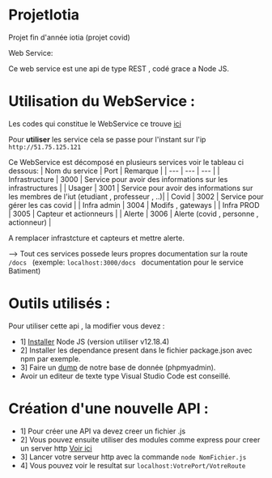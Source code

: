 # ProjetIotia
Projet fin d'année iotia (projet covid)

Web Service:

Ce web service est une api de type REST , codé grace a Node JS.

# Utilisation du WebService :

Les codes qui constitue le WebService ce trouve [ici](https://github.com/LENSAlex/ProjetIotia/tree/WebService/WebService)

Pour **utiliser** les service cela se passe pour l'instant sur l'ip ```http://51.75.125.121```

Ce WebService est décomposé en plusieurs services voir le tableau ci dessous:
| Nom du service | Port | Remarque |
| --- | --- | --- |
| Infrastructure | 3000 | Service pour avoir des informations sur les infrastructures |
| Usager | 3001 | Service pour avoir des informations sur les membres de l'iut (etudiant , professeur , ..)|
| Covid | 3002 | Service pour gérer les cas covid |
| Infra admin  | 3004 | Modifs , gateways  |
| Infra PROD  | 3005 | Capteur et actionneurs |
| Alerte  | 3006 | Alerte (covid , personne , actionneur)  |

A remplacer infrastcture et capteurs et mettre alerte.

--> Tout ces services possede leurs propres documentation sur la route  ```/docs ``` (exemple:  ```localhost:3000/docs ``` documentation pour le service Batiment)


# Outils utilisés :

Pour utiliser cette api , la modifier vous devez :

- 1] [Installer](https://nodejs.org/en/) Node JS (version utiliser v12.18.4)
- 2] Installer les dependance present dans le fichier package.json avec npm par exemple.
- 3] Faire un [dump](https://github.com/LENSAlex/ProjetIotia/blob/documentation/ScriptSQL.txt) de notre base de donnée (phpmyadmin).
- Avoir un editeur de texte type Visual Studio Code est conseillé.


# Création d'une nouvelle API :

- 1] Pour créer une API va devez creer un fichier .js
- 2] Vous pouvez ensuite utiliser des modules comme express pour creer un server http [Voir ici](https://www.npmjs.com/package/express)
- 3] Lancer votre serveur http avec la commande   ```node NomFichier.js```
- 4] Vous pouvez voir le resultat sur ```localhost:VotrePort/VotreRoute ```

